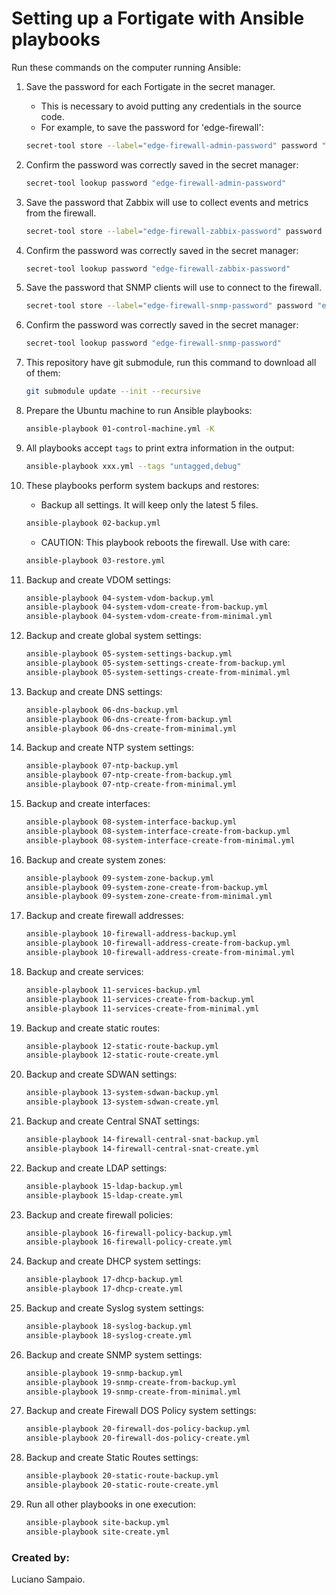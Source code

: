 # Setting up a Fortigate with Ansible playbooks

Run these commands on the computer running Ansible:

1. Save the password for each Fortigate in the secret manager.

    - This is necessary to avoid putting any credentials in the source code.
    - For example, to save the password for 'edge-firewall':
    ```bash
    secret-tool store --label="edge-firewall-admin-password" password "edge-firewall-admin-password"
    ```

1. Confirm the password was correctly saved in the secret manager:
    ```bash
    secret-tool lookup password "edge-firewall-admin-password"
    ```

1. Save the password that Zabbix will use to collect events and metrics from the firewall.

    ```bash
    secret-tool store --label="edge-firewall-zabbix-password" password "edge-firewall-zabbix-password"
    ```

1. Confirm the password was correctly saved in the secret manager:
    ```bash
    secret-tool lookup password "edge-firewall-zabbix-password"
    ```

1. Save the password that SNMP clients will use to connect to the firewall.

    ```bash
    secret-tool store --label="edge-firewall-snmp-password" password "edge-firewall-snmp-password"
    ```

1. Confirm the password was correctly saved in the secret manager:
    ```bash
    secret-tool lookup password "edge-firewall-snmp-password"
    ```

1. This repository have git submodule, run this command to download all of them:
    ```bash
    git submodule update --init --recursive
    ```

1. Prepare the Ubuntu machine to run Ansible playbooks:
    ```bash
    ansible-playbook 01-control-machine.yml -K
    ```

1. All playbooks accept `tags` to print extra information in the output:
    ```bash
    ansible-playbook xxx.yml --tags "untagged,debug"
    ```

1. These playbooks perform system backups and restores:
    - Backup all settings. It will keep only the latest 5 files.
    ```bash
    ansible-playbook 02-backup.yml
    ```

    - CAUTION: This playbook reboots the firewall. Use with care:
    ```bash
    ansible-playbook 03-restore.yml
    ```

1. Backup and create VDOM settings:
    ```bash
    ansible-playbook 04-system-vdom-backup.yml
    ansible-playbook 04-system-vdom-create-from-backup.yml
    ansible-playbook 04-system-vdom-create-from-minimal.yml
    ```

1. Backup and create global system settings:
    ```bash
    ansible-playbook 05-system-settings-backup.yml
    ansible-playbook 05-system-settings-create-from-backup.yml
    ansible-playbook 05-system-settings-create-from-minimal.yml
    ```

1. Backup and create DNS settings:
    ```bash
    ansible-playbook 06-dns-backup.yml
    ansible-playbook 06-dns-create-from-backup.yml
    ansible-playbook 06-dns-create-from-minimal.yml
    ```

1. Backup and create NTP system settings:
    ```bash
    ansible-playbook 07-ntp-backup.yml
    ansible-playbook 07-ntp-create-from-backup.yml
    ansible-playbook 07-ntp-create-from-minimal.yml
    ```

1. Backup and create interfaces:
    ```bash
    ansible-playbook 08-system-interface-backup.yml
    ansible-playbook 08-system-interface-create-from-backup.yml
    ansible-playbook 08-system-interface-create-from-minimal.yml
    ```

1. Backup and create system zones:
    ```bash
    ansible-playbook 09-system-zone-backup.yml
    ansible-playbook 09-system-zone-create-from-backup.yml
    ansible-playbook 09-system-zone-create-from-minimal.yml
    ```

1. Backup and create firewall addresses:
    ```bash
    ansible-playbook 10-firewall-address-backup.yml
    ansible-playbook 10-firewall-address-create-from-backup.yml
    ansible-playbook 10-firewall-address-create-from-minimal.yml
    ```

1. Backup and create services:
    ```bash
    ansible-playbook 11-services-backup.yml
    ansible-playbook 11-services-create-from-backup.yml
    ansible-playbook 11-services-create-from-minimal.yml
    ```

1. Backup and create static routes:
    ```bash
    ansible-playbook 12-static-route-backup.yml
    ansible-playbook 12-static-route-create.yml
    ```

1. Backup and create SDWAN settings:
    ```bash
    ansible-playbook 13-system-sdwan-backup.yml
    ansible-playbook 13-system-sdwan-create.yml
    ```

1. Backup and create Central SNAT settings:
    ```bash
    ansible-playbook 14-firewall-central-snat-backup.yml
    ansible-playbook 14-firewall-central-snat-create.yml
    ```

1. Backup and create LDAP settings:
    ```bash
    ansible-playbook 15-ldap-backup.yml
    ansible-playbook 15-ldap-create.yml
    ```

1. Backup and create firewall policies:
    ```bash
    ansible-playbook 16-firewall-policy-backup.yml
    ansible-playbook 16-firewall-policy-create.yml
    ```

1. Backup and create DHCP system settings:
    ```bash
    ansible-playbook 17-dhcp-backup.yml
    ansible-playbook 17-dhcp-create.yml
    ```

1. Backup and create Syslog system settings:
    ```bash
    ansible-playbook 18-syslog-backup.yml
    ansible-playbook 18-syslog-create.yml
    ```

1. Backup and create SNMP system settings:
    ```bash
    ansible-playbook 19-snmp-backup.yml
    ansible-playbook 19-snmp-create-from-backup.yml
    ansible-playbook 19-snmp-create-from-minimal.yml
    ```

1. Backup and create Firewall DOS Policy system settings:
    ```bash
    ansible-playbook 20-firewall-dos-policy-backup.yml
    ansible-playbook 20-firewall-dos-policy-create.yml
    ```

1. Backup and create Static Routes settings:
    ```bash
    ansible-playbook 20-static-route-backup.yml
    ansible-playbook 20-static-route-create.yml
    ```

1. Run all other playbooks in one execution:
    ```bash
    ansible-playbook site-backup.yml
    ansible-playbook site-create.yml
    ```

### Created by:

Luciano Sampaio.
